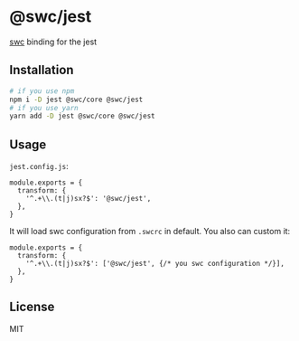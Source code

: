 # @swc/jest

[swc][] binding for the jest

## Installation

```sh
# if you use npm
npm i -D jest @swc/core @swc/jest
# if you use yarn
yarn add -D jest @swc/core @swc/jest
```

## Usage

`jest.config.js`:

```
module.exports = {
  transform: {
    '^.+\\.(t|j)sx?$': '@swc/jest',
  },
}
```

It will load swc configuration from `.swcrc` in default. You also can custom it:

```
module.exports = {
  transform: {
    '^.+\\.(t|j)sx?$': ['@swc/jest', {/* you swc configuration */}],
  },
}
```

## License

MIT

[swc]: https://swc.rs
